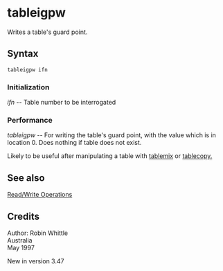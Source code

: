 <!--
id:tableigpw
category:Table Control:Read/Write Operations
-->
# tableigpw
Writes a table's guard point.

## Syntax
``` csound-orc
tableigpw ifn
```

### Initialization

_ifn_ -- Table number to be interrogated

### Performance

_tableigpw_ -- For writing the table's guard point, with the value which is in location 0. Does nothing if table does not exist.

Likely to be useful after manipulating a table with [tablemix](../../opcodes/tablemix) or [tablecopy.](../../opcodes/tablecopy)

## See also

[Read/Write Operations](../../table/readwrit)

## Credits

Author: Robin Whittle<br>
Australia<br>
May 1997<br>

New in version 3.47
